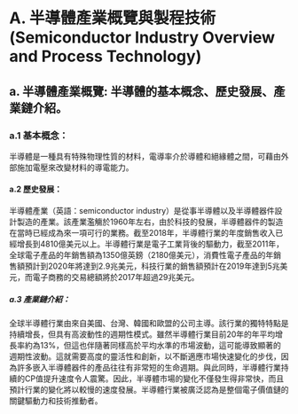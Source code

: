 # A. 半導體產業概覽與製程技術 (Semiconductor Industry Overview and Process Technology)


## a. 半導體產業概覽: 半導體的基本概念、歷史發展、產業鏈介紹。


### a.1 基本概念：
半導體是一種具有特殊物理性質的材料，電導率介於導體和絕緣體之間，可藉由外部施加電壓來改變材料的導電能力。
#### a.2 歷史發展：
半導體產業（英語：semiconductor industry）是從事半導體以及半導體器件設計製造的產業。該產業濫觴於1960年左右，由於科技的發展，半導體器件的製造在當時已經成為來一項可行的業務。截至2018年，半導體行業的年度銷售收入已經增長到4810億美元以上。半導體行業是電子工業背後的驅動力，截至2011年，全球電子產品的年銷售額為1350億英鎊（2180億美元），消費性電子產品的年銷售額預計到2020年將達到2.9兆美元，科技行業的銷售額預計在2019年達到5兆美元，而電子商務的交易總額將於2017年超過29兆美元。
##### a.3 產業鏈介紹：
全球半導體行業由來自美國、台灣、韓國和歐盟的公司主導。該行業的獨特特點是持續增長，但具有高波動性的週期性模式。雖然半導體行業目前20年的年平均增長率約為13%，但這也伴隨著同樣高於平均水準的市場波動，這可能導致顯著的週期性波動。這就需要高度的靈活性和創新，以不斷適應市場快速變化的步伐，因為許多嵌入半導體器件的產品往往有非常短的生命週期。與此同時，半導體行業持續的CP值提升速度令人震驚。因此，半導體市場的變化不僅發生得非常快，而且預計行業的變化將以較慢的速度發展。半導體行業被廣泛認為是整個電子價值鏈的關鍵驅動力和技術推動者。
